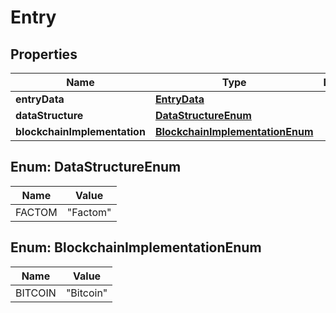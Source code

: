 
# Entry

## Properties
Name | Type | Description | Notes
------------ | ------------- | ------------- | -------------
**entryData** | [**EntryData**](EntryData.md) |  | 
**dataStructure** | [**DataStructureEnum**](#DataStructureEnum) |  |  [optional]
**blockchainImplementation** | [**BlockchainImplementationEnum**](#BlockchainImplementationEnum) |  |  [optional]


<a name="DataStructureEnum"></a>
## Enum: DataStructureEnum
Name | Value
---- | -----
FACTOM | &quot;Factom&quot;


<a name="BlockchainImplementationEnum"></a>
## Enum: BlockchainImplementationEnum
Name | Value
---- | -----
BITCOIN | &quot;Bitcoin&quot;



